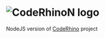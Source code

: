 # ![CodeRhinoN logo](https://cloud.githubusercontent.com/assets/1441544/8551389/a38e7b7c-24ac-11e5-8b6b-f322a7c4ed09.png)
NodeJS version of [CodeRhino](https://github.com/victor-torres/CodeRhino) project
